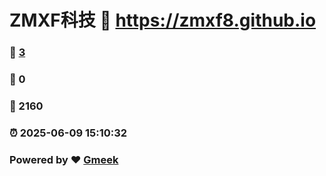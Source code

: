 # ZMXF科技 :link: https://zmxf8.github.io 
### :page_facing_up: [3](https://zmxf8.github.io/tag.html) 
### :speech_balloon: 0 
### :hibiscus: 2160 
### :alarm_clock: 2025-06-09 15:10:32 
### Powered by :heart: [Gmeek](https://github.com/Meekdai/Gmeek)
